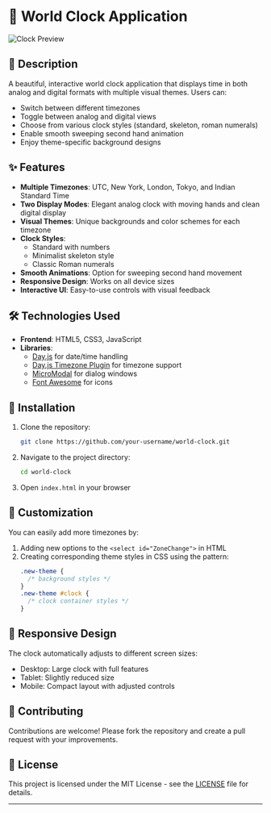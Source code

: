 # 🌟 World Clock Application

![Clock Preview](preview.gif)
## 📝 Description
A beautiful, interactive world clock application that displays time in both analog and digital formats with multiple visual themes. Users can:
- Switch between different timezones
- Toggle between analog and digital views
- Choose from various clock styles (standard, skeleton, roman numerals)
- Enable smooth sweeping second hand animation
- Enjoy theme-specific background designs

## ✨ Features
- **Multiple Timezones**: UTC, New York, London, Tokyo, and Indian Standard Time
- **Two Display Modes**: Elegant analog clock with moving hands and clean digital display
- **Visual Themes**: Unique backgrounds and color schemes for each timezone
- **Clock Styles**:
  - Standard with numbers
  - Minimalist skeleton style
  - Classic Roman numerals
- **Smooth Animations**: Option for sweeping second hand movement
- **Responsive Design**: Works on all device sizes
- **Interactive UI**: Easy-to-use controls with visual feedback

## 🛠️ Technologies Used
- **Frontend**: HTML5, CSS3, JavaScript
- **Libraries**: 
  - [Day.js](https://day.js.org/) for date/time handling
  - [Day.js Timezone Plugin](https://github.com/iamkun/dayjs/blob/dev/docs/en/Plugin.md#timezone) for timezone support
  - [MicroModal](https://micromodal.vercel.app/) for dialog windows
  - [Font Awesome](https://fontawesome.com/) for icons

## 🚀 Installation
1. Clone the repository:
   ```bash
   git clone https://github.com/your-username/world-clock.git
   ```
2. Navigate to the project directory:
   ```bash
   cd world-clock
   ```
3. Open `index.html` in your browser

## 🎨 Customization
You can easily add more timezones by:
1. Adding new options to the `<select id="ZoneChange">` in HTML
2. Creating corresponding theme styles in CSS using the pattern:
   ```css
   .new-theme {
     /* background styles */
   }
   .new-theme #clock {
     /* clock container styles */
   }
   ```

## 📱 Responsive Design
The clock automatically adjusts to different screen sizes:
- Desktop: Large clock with full features
- Tablet: Slightly reduced size
- Mobile: Compact layout with adjusted controls

## 🤝 Contributing
Contributions are welcome! Please fork the repository and create a pull request with your improvements.

## 📄 License
This project is licensed under the MIT License - see the [LICENSE](LICENSE) file for details.

---
